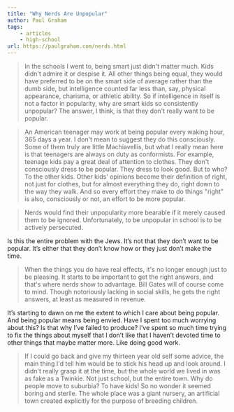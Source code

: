 ```yaml
---
title: "Why Nerds Are Unpopular"
author: Paul Graham
tags: 
    - articles  
    - high-school
url: https://paulgraham.com/nerds.html
---
```


> In the schools I went to, being smart just didn't matter much. Kids didn't admire it or despise it. All other things being equal, they would have preferred to be on the smart side of average rather than the dumb side, but intelligence counted far less than, say, physical appearance, charisma, or athletic ability.
>  So if intelligence in itself is not a factor in popularity, why are smart kids so consistently unpopular? The answer, I think, is that they don't really want to be popular.


> An American teenager may work at being popular every waking hour, 365 days a year.
>  I don't mean to suggest they do this consciously. Some of them truly are little Machiavellis, but what I really mean here is that teenagers are always on duty as conformists.
>  For example, teenage kids pay a great deal of attention to clothes. They don't consciously dress to be popular. They dress to look good. But to who? To the other kids. Other kids' opinions become their definition of right, not just for clothes, but for almost everything they do, right down to the way they walk. And so every effort they make to do things "right" is also, consciously or not, an effort to be more popular.


> Nerds would find their unpopularity more bearable if it merely caused them to be ignored. Unfortunately, to be unpopular in school is to be actively persecuted.

Is this the entire problem with the Jews. It’s not that they don’t want to be popular. It’s either that they don’t know how or they just don’t make the time.


> When the things you do have real effects, it's no longer enough just to be pleasing. It starts to be important to get the right answers, and that's where nerds show to advantage. Bill Gates will of course come to mind. Though notoriously lacking in social skills, he gets the right answers, at least as measured in revenue.

It’s starting to dawn on me the extent to which I care about being popular. And being popular means being envied. Have I spent too much worrying about this? Is that why I’ve failed to produce? I’ve spent so much time trying to fix the things about myself that I don’t like that I haven’t devoted time to other things that maybe matter more. Like doing good work.


> If I could go back and give my thirteen year old self some advice, the main thing I'd tell him would be to stick his head up and look around. I didn't really grasp it at the time, but the whole world we lived in was as fake as a Twinkie. Not just school, but the entire town. Why do people move to suburbia? To have kids! So no wonder it seemed boring and sterile. The whole place was a giant nursery, an artificial town created explicitly for the purpose of breeding children.



